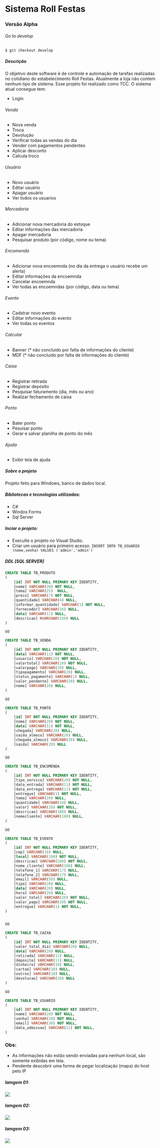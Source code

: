 # Sistema Roll Festas
### Versão Alpha 

###### Go to develop 
`$ git checkout develop`



##### Descrição

O objetivo deste software é de controle e automação de tarefas realizadas no cotidiano do estabelecimento Roll Festas. Atualmente a loja não contem nenhum tipo de sistema. Esse projeto foi realizado como TCC.
O sistema atual consegue tem:
- Login
###### Venda
- Nova venda
- Troca
- Devolução
- Verificar todas as vendas do dia
- Vender com pagamentos pendentes
- Aplicar desconto
- Calcula troco
###### Usuário
- Novo usuário
- Editar usuário
- Apagar usuário
- Ver todos os usuarios
###### Mercadoria
- Adicionar nova mercadoria do estoque
- Editar informações  das mercadoria
- Apagar mercadoria
- Pesquisar produto (por código, nome ou tema)
###### Encomenda
- Adicionar nova encoemnda (no dia da entrega o usuário recebe um alerta)
- Editar informações  da encoemnda
- Cancelar encoemnda
- Ver todas as encoemndas (por código, data ou tema)
###### Evento
- Cadstrar novo evento
- Editar informações  do evento
- Ver todas os eventos
###### Calcular
- Banner (* não concluido por falta de informações do cliente)
- MDF (* não concluido por falta de informações do cliente)
###### Caixa
- Registrar retirada
- Registrar depósito
- Pesquisar faturamento (dia, mês ou ano)
- Realizar fechamento de caixa
###### Ponto
- Bater ponto
- Pesuisar ponto
- Gerar e salvar planilha de ponto do mês
###### Ajuda
- Exibir tela de ajuda


##### Sobre o projeto

Projeto feito para Windows, banco de dados local.


##### Bibliotecas e tecnologias utilizadas:
- C#
- Windos Forms
- Sql Server


##### Inciar o projeto:
- Execulte o projeto no Visual Studio.
- Criar um usuário para primeiro acesso.
`INSERT INTO TB_USUARIO (nome,senha) VALUES ('admin','admin')`

##### DDL [SQL SERVER]

```sql
CREATE TABLE TB_PRODUTO
(
    [id] INT NOT NULL PRIMARY KEY IDENTITY, 
    [nome] VARCHAR(30) NOT NULL, 
    [tema] VARCHAR(25)  NULL, 
    [preco] VARCHAR(7) NOT NULL, 
    [quantidade] VARCHAR(4) NULL, 
	[informar_quantidade] VARCHAR(1) NOT NULL,
    [fornecedor] VARCHAR(50) NULL, 
    [data] VARCHAR(11) NULL, 
    [descricao] NVARCHAR(150) NULL 
)

GO

CREATE TABLE TB_VENDA
(
	[id] INT NOT NULL PRIMARY KEY IDENTITY, 
	[data] VARCHAR(11) NOT NULL,
	[usuario] VARCHAR(20) NOT NULL, 
	[valortotal] VARCHAR(20) NOT NULL, 
	[valorpago] VARCHAR(20) NULL, 
	[tipopagamento] VARCHAR(20) NULL,
    [status_pagamento] VARCHAR(1) NULL,
    [valor_pendente] VARCHAR(20) NULL,
	[nome] VARCHAR(20) NULL,
)

GO

CREATE TABLE TB_PONTO
(
	[id] INT NOT NULL PRIMARY KEY IDENTITY, 
	[nome] VARCHAR(20) NOT NULL,
	[data] VARCHAR(12) NOT NULL,  
	[chegada] VARCHAR(20) NULL,
	[saida_almoco] VARCHAR(20) NULL,
	[chegada_almoco] VARCHAR(20) NULL,
	[saida] VARCHAR(20) NULL
)

GO

CREATE TABLE TB_ENCOMENDA
(
	[id] INT NOT NULL PRIMARY KEY IDENTITY, 
	[tipo_servico] VARCHAR(20) NOT NULL,
	[data_entrada] VARCHAR(11) NOT NULL, 
	[data_entrega] VARCHAR(11) NOT NULL,
	[entregue] VARCHAR(1) NOT NULL,
	[tema] VARCHAR(20) NULL, 
	[quantidade] VARCHAR(20) NULL, 
	[valor] VARCHAR(20) NOT NULL,
	[descricao] VARCHAR(100) NULL,
	[nomecliente] VARCHAR(100) NULL,
)

GO

CREATE TABLE TB_EVENTO
(
	[id] INT NOT NULL PRIMARY KEY IDENTITY, 
	[cep] VARCHAR(10) NULL,
	[local] VARCHAR(100) NOT NULL, 
	[descricao] VARCHAR(200) NOT NULL,
	[nome_cliente] VARCHAR(100) NULL,
	[telefone_1] VARCHAR(17) NULL,
	[telefone_2] VARCHAR(17) NULL,
	[email] VARCHAR(50) NULL, 
	[tipo] VARCHAR(20) NULL, 
	[data] VARCHAR(20) NULL, 
	[hora] VARCHAR(20) NULL, 
	[valor_total] VARCHAR(20) NOT NULL,
	[valor_pago] VARCHAR(20) NOT NULL,
	[entregue] VARCHAR(1) NOT NULL,
)


GO

CREATE TABLE TB_CAIXA
(
	[id] INT NOT NULL PRIMARY KEY IDENTITY, 
	[valor_total_dia] VARCHAR(20) NULL,
    [data] VARCHAR(20) NULL,
	[retirada] VARCHAR(11) NULL, 
	[deposito] VARCHAR(11) NULL,
    [dinheiro] VARCHAR(10) NULL,
	[cartao] VARCHAR(10) NULL,
	[outros] VARCHAR(10) NULL,
	[devolucao] VARCHAR(20) NULL
)

GO

CREATE TABLE TB_USUARIO
(
	[id] INT NOT NULL PRIMARY KEY IDENTITY, 
	[nome] VARCHAR(20) NOT NULL,
    [senha] VARCHAR(20) NOT NULL,
	[email] VARCHAR(30) NOT NULL,
	[data_admissao] VARCHAR(11) NOT NULL,
)

```



### Obs:
- As informações não estão sendo enviadas para nenhum local, são somente exibidas em tela.
- Pendente descobrir uma forma de pegar localização (maps) do host pelo IP

##### Iamgem 01:
![](https://i.imgur.com/LXwqdrL.jpg)

##### Iamgem 02:
![](https://i.imgur.com/kBpdYmX.jpg)

##### Iamgem 03:
![](https://i.imgur.com/kME5osM.jpg)

